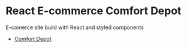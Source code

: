 # React E-commerce Comfort Depot 
E-comerce site build with React and styled components

- [Comfort Depot]()
